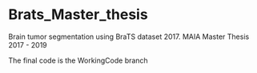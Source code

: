 # Brats_Master_thesis

Brain tumor segmentation using BraTS dataset 2017. MAIA Master Thesis 2017 - 2019

The final code is the WorkingCode branch
